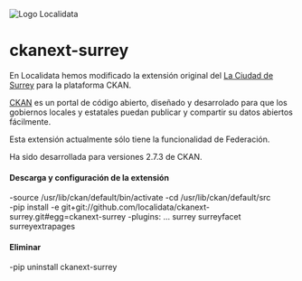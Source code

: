 ![Logo Localidata](https://raw.githubusercontent.com/localidata/ckanext-surrey/master/ckanext/surrey/public/images/logoLocalidata.png)

ckanext-surrey
==============

En Localidata hemos modificado la extensión original del [La Ciudad de Surrey](https://github.com/CityofSurrey/ckanext-surrey) para la plataforma CKAN.

[CKAN](http://ckan.org) es un portal de código abierto, diseñado y desarrolado para que los gobiernos locales y estatales puedan publicar y compartir su datos abiertos fácilmente. 

Esta extensión actualmente sólo tiene la funcionalidad de Federación. 

Ha sido desarrollada para versiones 2.7.3 de CKAN.

#### Descarga y configuración de la extensión

-source /usr/lib/ckan/default/bin/activate
-cd /usr/lib/ckan/default/src		
-pip install -e git+git://github.com/localidata/ckanext-surrey.git#egg=ckanext-surrey
-plugins: ... surrey surreyfacet surreyextrapages


#### Eliminar
-pip uninstall ckanext-surrey